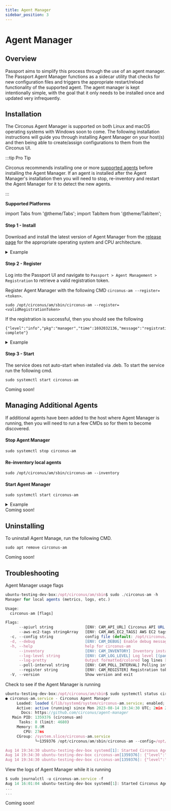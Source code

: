 ```yaml
---
title: Agent Manager
sidebar_position: 3
---
```


# Agent Manager

## Overview

Passport aims to simplify this process through the use of an agent manager. The Passport Agent Manager functions as a sidecar utility that checks for new configuration files and triggers the appropriate restart/reload functionality of the supported agent. The agent manager is kept intentionally simple, with the goal that it only needs to be installed once and updated very infrequently.

## Installation

The Circonus Agent Manager is supported on both Linux and macOS operating systems with Windows soon to come. The following installation instructions will guide you through installing Agent Manager on your host(s) and then being able to create/assign configurations to them from the Circonus UI.

:::tip Pro Tip

Circonus recommends installing one or more [supported agents](*/introduction#supported-agents) before installing the Agent Manager. If an agent is installed after the Agent Manager's installation then you will need to stop, re-inventory and restart the Agent Manager for it to detect the new agents.

:::

**Supported Platforms**

import Tabs from '@theme/Tabs';
import TabItem from '@theme/TabItem';

<Tabs groupId="operating-systems">
  <TabItem value="Linux" label="Linux" default>

#### Step 1 - Install

Download and install the latest version of Agent Manager from the [release page](https://github.com/circonus/agent-manager/releases) for the appropriate operating system and CPU architecture.

<details><summary>Example</summary>
<p>

#### Download the Agent Manager to a folder on your Linux machine and install it.

```jsx title="Linux Ubuntu"
sudo apt install /path/to/downloded/package/circonus-am_x.x.x_amd64.deb
```

</p>
</details>

#### Step 2 - Register

Log into the Passport UI and navigate to `Passport > Agent Management > Registration` to retrieve a valid registration token.

Register Agent Manager with the following CMD `circonus-am --register=<token>`.

```
sudo /opt/circonus/am/sbin/circonus-am --register=<validRegistrationToken>
```

If the registration is successful, then you should see the following

```
{"level":"info","pkg":"manager","time":1692032136,"message":"registration complete"}
```

<details><summary>Example</summary>
<p>

#### Register Agent Manager and confirm the registration token.

```jsx title="Linux Ubuntu"
// highlight-start
ubuntu-testing-dev-box:/opt/circonus/am/sbin$ sudo ./circonus-am --register=<validRegistrationToken>
// highlight-end
{"level":"info","name":"circonus-am","version":"x.x.x","time":1692032134,"message":"starting"}
{"level":"info","time":1692032134,"message":"starting registration"}
{"level":"info","agent":"telegraf","time":1692032136,"message":"found"}
// highlight-start
{"level":"info","pkg":"manager","time":1692032136,"message":"registration complete"}
// highlight-end
```

</p>
</details>

#### Step 3 - Start

The service does not auto-start when installed via .deb. To start the service run the following cmd.

```
sudo systemctl start circonus-am
```

  </TabItem>
  <TabItem value="macOS" label="macOS">
    Coming soon!
  </TabItem>
</Tabs>

## Managing Additional Agents

If additional agents have been added to the host where Agent Manager is running, then you will need to run a few CMDs so for them to become discovered.

<Tabs groupId="operating-systems">
  <TabItem value="Linux" label="Linux" default>

#### Stop Agent Manager

```
sudo systemctl stop circonus-am
```

#### Re-inventory local agents

```
sudo /opt/circonus/am/sbin/circonus-am --inventory
```

#### Start Agent Manager

```
sudo systemctl start circonus-am
```

<details><summary>Example</summary>
<p>

#### Re-inventory Agent Manager and check its status.

```jsx title="Linux Ubuntu"
// highlight-start
ubuntu-testing-dev-box:/opt/circonus/am/etc$ sudo systemctl stop circonus-am
ubuntu-testing-dev-box:/opt/circonus/am/etc$ sudo /opt/circonus/am/sbin/circonus-am --inventory
// highlight-end
{"level":"info","name":"circonus-am","version":"0.1.3","time":1692044346,"message":"starting"}
{"level":"info","agent":"telegraf","time":1692044346,"message":"found"}
{"level":"info","pkg":"manager","time":1692044346,"message":"invetory complete"}
// highlight-start
ubuntu-testing-dev-box:/opt/circonus/am/etc$ sudo systemctl start circonus-am
// highlight-end
ubuntu-testing-dev-box:/opt/circonus/am/etc$ sudo systemctl status circonus-am
● circonus-am.service - Circonus Agent Manager
     Loaded: loaded (/lib/systemd/system/circonus-am.service; enabled; vendor preset: enabled)
     Active: active (running) since Mon 2023-08-14 20:19:14 UTC; 8s ago
       Docs: https://github.com/circonus/agent-manager
   Main PID: 1361941 (circonus-am)
      Tasks: 8 (limit: 4680)
     Memory: 4.6M
        CPU: 3ms
     CGroup: /system.slice/circonus-am.service
             └─1361941 /opt/circonus/am/sbin/circonus-am --config=/opt/circonus/am/etc/circonus-am.yaml

Aug 14 20:19:14 ubuntu-testing-dev-box systemd[1]: Started Circonus Agent Manager.
Aug 14 20:19:14 ubuntu-testing-dev-box circonus-am[1361941]: {"level":"info","name":"circonus-am","version":"0.1.3","time":169204>
Aug 14 20:19:14 ubuntu-testing-dev-box circonus-am[1361941]: {"level":"info","interval":"1m0s","time":1692044354,"message":"start>
lines 1-14/14 (END)
```

</p>
</details>

  </TabItem>
  <TabItem value="macOS" label="macOS">
    Coming soon!
  </TabItem>
</Tabs>

## Uninstalling

<Tabs groupId="operating-systems">
  <TabItem value="Linux" label="Linux" default>
   
To uninstall Agent Manage, run the following CMD.

```
sudo apt remove circonus-am
```

  </TabItem>
  <TabItem value="macOS" label="macOS">
    Coming soon!
  </TabItem>
</Tabs>

## Troubleshooting

<Tabs groupId="operating-systems">
  <TabItem value="Linux" label="Linux" default>
   
Agent Manager usage flags

```jsx {1} title="Linux Ubuntu" showLineNumbers
ubuntu-testing-dev-box:/opt/circonus/am/sbin$ sudo ./circonus-am -h
Manager for local agents (metrics, logs, etc.)

Usage:
  circonus-am [flags]

Flags:
      --apiurl string              [ENV: CAM_API_URL] Circonus API URL (default "https://web-api.svcs-np.circonus.net/collectors/v1")
      --aws-ec2-tags stringArray   [ENV: CAM_AWS_EC2_TAGS] AWS EC2 tags for registration meta data
  -c, --config string              config file (default: /opt/circonus/am/etc/circonus-am.yaml|.json|.toml)
  -d, --debug                      [ENV: CAM_DEBUG] Enable debug messages
  -h, --help                       help for circonus-am
      --inventory                  [ENV: CAM_INVENTORY] Inventory installed collectors
      --log-level string           [ENV: CAM_LOG_LEVEL] Log level [(panic|fatal|error|warn|info|debug|disabled)] (default "info")
      --log-pretty                 Output formatted/colored log lines [ignored on windows]
      --poll-interval string       [ENV: CAM_POLL_INTERVAL] Polling interval for actions (default "60s")
      --register string            [ENV: CAM_REGISTER] Registration token
  -V, --version                    Show version and exit
```

Check to see if the Agent Manager is running

```jsx {1} title="Linux Ubuntu" showLineNumbers
ubuntu-testing-dev-box:/opt/circonus/am/sbin$ sudo systemctl status circonus-am
● circonus-am.service - Circonus Agent Manager
     Loaded: loaded (/lib/systemd/system/circonus-am.service; enabled; vendor preset: enabled)
     Active: active (running) since Mon 2023-08-14 19:34:30 UTC; 2min 23s ago
       Docs: https://github.com/circonus/agent-manager
   Main PID: 1359376 (circonus-am)
      Tasks: 8 (limit: 4680)
     Memory: 8.0M
        CPU: 27ms
     CGroup: /system.slice/circonus-am.service
             └─1359376 /opt/circonus/am/sbin/circonus-am --config=/opt/circonus/am/etc/circonus-am.yaml

Aug 14 19:34:30 ubuntu-testing-dev-box systemd[1]: Started Circonus Agent Manager.
Aug 14 19:34:30 ubuntu-testing-dev-box circonus-am[1359376]: {"level":"info","name":"circonus-am","version":"0.1.3","time":1692041670,"message":"starting"}
Aug 14 19:34:30 ubuntu-testing-dev-box circonus-am[1359376]: {"level":"info","interval":"1m0s","time":1692041670,"message":"starting poller"}
```

View the logs of Agent Manager while it is running

```jsx {1} title="Linux Ubuntu"
$ sudo journalctl -u circonus-am.service -f
Aug 14 16:01:04 ubuntu-testing-dev-box systemd[1]: Started Circonus Agent Manager.
...
...
```

  </TabItem>
  <TabItem value="macOS" label="macOS">
    Coming soon!
  </TabItem>
</Tabs>
